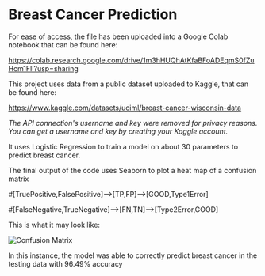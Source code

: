 # Breast Cancer Prediction

For ease of access, the file has been uploaded into a Google Colab notebook that can be found here:

https://colab.research.google.com/drive/1m3hHUQhAtKfaBFoADEqmS0fZuHcm1FIl?usp=sharing

This project uses data from a public dataset uploaded to Kaggle, that can be found here:

https://www.kaggle.com/datasets/uciml/breast-cancer-wisconsin-data

*The API connection's username and key were removed for privacy reasons. You can get a username and key by creating your Kaggle account.*

It uses Logistic Regression to train a model on about 30 parameters to predict breast cancer.

The final output of the code uses Seaborn to plot a heat map of a confusion matrix

#[TruePositive,FalsePositive]-->[TP,FP]-->[GOOD,Type1Error]

#[FalseNegative,TrueNegative]-->[FN,TN]-->[Type2Error,GOOD]

This is what it may look like:

![Confusion Matrix](https://user-images.githubusercontent.com/35358634/222785742-1c25cd24-d695-44eb-85f5-0a406e0c685c.png)

In this instance, the model was able to correctly predict breast cancer in the testing data with 96.49% accuracy
